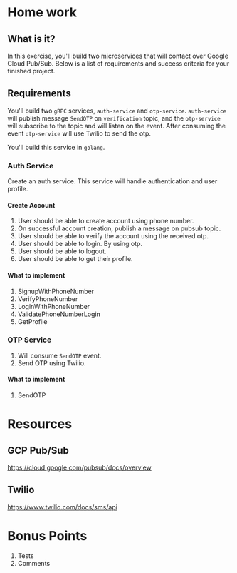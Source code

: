 # Home work

## What is it?

In this exercise, you'll build two microservices that will contact over Google Cloud Pub/Sub. Below is a list of requirements and success criteria for your finished project.

## Requirements

You'll build two `gRPC` services, `auth-service` and `otp-service`. `auth-service` will publish message `SendOTP` on `verification` topic, and the `otp-service` will subscribe to the topic and will listen on the event.
After consuming the event `otp-service` will use Twilio to send the otp.

You'll build this service in `golang`.


### Auth Service

Create an auth service. This service will handle authentication and user profile.

#### Create Account

1. User should be able to create account using phone number.
2. On successful account creation, publish a message on pubsub topic.
3. User should be able to verify the account using the received otp.
4. User should be able to login. By using otp.
5. User should be able to logout.
6. User should be able to get their profile.

#### What to implement
1. SignupWithPhoneNumber
2. VerifyPhoneNumber
3. LoginWithPhoneNumber
4. ValidatePhoneNumberLogin
5. GetProfile

### OTP Service

1. Will consume `SendOTP` event.
2. Send OTP using Twilio.

#### What to implement
1. SendOTP

# Resources

## GCP Pub/Sub

https://cloud.google.com/pubsub/docs/overview

## Twilio

https://www.twilio.com/docs/sms/api


# Bonus Points

1. Tests
2. Comments
